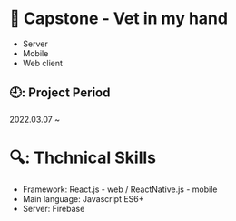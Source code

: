 # 📖 Capstone - Vet in my hand
- Server
- Mobile
- Web client

## 🕘: Project Period
2022.03.07 ~ 

# 🔍: Thchnical Skills
- Framework: React.js - web / ReactNative.js - mobile
- Main language: Javascript ES6+
- Server: Firebase 
